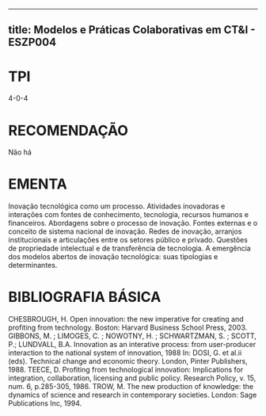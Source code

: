 
---
title: Modelos e Práticas Colaborativas em CT&I - ESZP004 
---

# TPI

4-0-4

# RECOMENDAÇÃO

Não há

# EMENTA

Inovação tecnológica como um processo. Atividades inovadoras e interações com fontes de conhecimento, tecnologia, recursos humanos e financeiros. Abordagens sobre o processo de inovação. Fontes externas e o conceito de sistema nacional de inovação. Redes de inovação, arranjos institucionais e articulações entre os setores público e privado. Questões de propriedade intelectual e de transferência de tecnologia. A emergência dos modelos abertos de inovação tecnológica: suas tipologias e determinantes.

# BIBLIOGRAFIA BÁSICA

CHESBROUGH, H. Open innovation: the new imperative for creating and profiting from technology. Boston: Harvard Business School Press, 2003.
GIBBONS, M. ; LIMOGES, C. ; NOWOTNY, H. ; SCHWARTZMAN, S. ; SCOTT, P.; LUNDVALL, B.A. Innovation as an interative process: from user-producer interaction to the national system of innovation, 1988 In: DOSI, G. et al.ii (eds). Technical change and economic theory. London, Pinter Publishers, 1988.
TEECE, D. Profiting from technological innovation: Implications for integration, collaboration, licensing and public policy. Research Policy, v. 15, num. 6, p.285-305, 1986.
TROW, M. The new production of knowledge: the dynamics of science and research in contemporary societies. London: Sage Publications Inc, 1994.
        